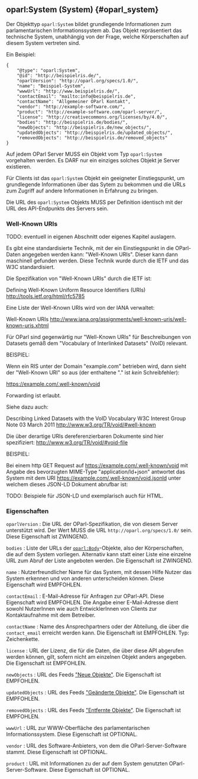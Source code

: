 oparl:System (System)   {#oparl_system}
--------------------

Der Objekttyp `oparl:System` bildet grundlegende Informationen zum
parlamentarischen Informationssystem ab. Das Objekt repräsentiert
das technische System, unabhängig von der Frage, welche Körperschaften
auf diesem System vertreten sind.

Ein Beispiel:

~~~~~  {#system_ex1 .json}
{
    "@type": "oparl:System",
    "@id": "http://beispielris.de/",
    "oparlVersion": "http://oparl.org/specs/1.0/",
    "name": "Beispiel-System",
    "wwwUrl": "http://www.beispielris.de/",
    "contactEmail": "mailto:info@beispielris.de",
    "contactName": "Allgemeiner OParl Kontakt",
    "vendor": "http://example-software.com/",
    "product": "http://example-software.com/oparl-server/",
    "license": "http://creativecommons.org/licenses/by/4.0/",
    "bodies": "http://beispielris.de/bodies/",
    "newObjects": "http://beispielris.de/new_objects/",
    "updatedObjects": "http://beispielris.de/updated_objects/",
    "removedObjects": "http://beispielris.de/removed_objects"
}
~~~~~

Auf jedem OParl Server MUSS ein Objekt vom Typ `oparl:System` vorgehalten
werden. Es DARF nur ein einziges solches Objekt je Server existieren.

Für Clients ist das `oparl:System` Objekt ein geeigneter Einstiegspunkt,
um grundlegende Informationen über das Sytem zu bekommen und die URLs
zum Zugriff auf andere Informationen in Erfahrung zu bringen.

Die URL des `oparl:System` Objekts MUSS per Definition identisch mit
der URL des API-Endpunkts des Servers sein.

### Well-Known URIs

TODO: eventuell in eigenen Abschnitt oder eigenes Kapitel auslagern.

Es gibt eine standardisierte Technik, mit der ein Einstiegspunkt in die OParl-Daten angegeben werden kann: "Well-Known URIs". Dieser kann dann maschinell gefunden werden. Diese Technik wurde durch die IETF und das W3C standardisiert.

Die Spezifikation von "Well-Known URIs" durch die IETF ist:

Defining Well-Known Uniform Resource Identifiers (URIs)
http://tools.ietf.org/html/rfc5785

Eine Liste der Well-Known URIs wird von der IANA verwaltet:

Well-Known URIs
http://www.iana.org/assignments/well-known-uris/well-known-uris.xhtml

Für OParl sind gegenwärtig nur "Well-Known URIs" für Beschreibungen von Datasets gemäß dem "Vocabulary of Interlinked Datasets" (VoID) relevant.

BEISPIEL:

Wenn ein RIS unter der Domain "example.com" betrieben wird, dann sieht der "Well-Known URI" so aus (der enthaltene "." ist _kein_ Schreibfehler):

https://example.com/.well-known/void

Forwarding ist erlaubt.

Siehe dazu auch:

Describing Linked Datasets with the VoID Vocabulary
W3C Interest Group Note 03 March 2011
http://www.w3.org/TR/void/#well-known

Die über derartige URIs dereferenzierbaren Dokumente sind hier spezifiziert:
http://www.w3.org/TR/void/#void-file

BEISPIEL:

Bei einem http GET Request auf https://example.com/.well-known/void mit Angabe des bevorzugten MIME-Type "application/ld+json" antwortet das System mit dem URI https://example.com/.well-known/void.jsonld unter welchem dieses JSON-LD Dokument abrufbar ist:

TODO: Beispiele für JSON-LD und exemplarisch auch für HTML.

### Eigenschaften

`oparlVersion`
:   Die URL der OParl-Spezifikation, die von diesem Server unterstützt 
    wird. Der Wert MUSS die URL `http://oparl.org/specs/1.0/` sein.
    Diese Eigenschaft ist ZWINGEND.

`bodies`
:   Liste der URLs der [`oparl:Body`](#oparl_body)-Objekte, also der 
    Körperschaften, die auf dem System vorliegen. Alternativ kann statt 
    einer Liste eine einzelne URL zum Abruf der Liste angeboten werden. 
    Die Eigenschaft ist ZWINGEND.

`name`
:   Nutzerfreundlicher Name für das System, mit dessen Hilfe Nutzer das
    System erkennen und von anderen unterscheiden können. Diese Eigenschaft
    wird EMPFOHLEN.

`contactEmail`
:   E-Mail-Adresse für Anfragen zur OParl-API. Diese Eigenschaft wird 
    EMPFOHLEN. Die Angabe einer E-Mail-Adresse dient sowohl NutzerInnen
    wie auch EntwicklerInnen von Clients zur Kontaktaufnahme mit dem
    Betreiber. 

`contactName`
:   Name des Ansprechpartners oder der Abteilung, die über die `contact_email`
    erreicht werden kann. Die Eigenschaft ist EMPFOHLEN. Typ: Zeichenkette.

`license`
:   URL der Lizenz, die für die Daten, die über diese API abgerufen werden
    können, gilt, sofern nicht am einzelnen Objekt anders angegeben.
    Die Eigenschaft ist EMPFOHLEN.

`newObjects`
:   URL des Feeds ["Neue Objekte"](#feed_neue_objekte). Die Eigenschaft ist 
    EMPFOHLEN.

`updatedObjects`
:   URL des Feeds ["Geänderte Objekte"](#feed_geaenderte_objekte). Die 
    Eigenschaft ist EMPFOHLEN.

`removedObjects`
:   URL des Feeds ["Entfernte Objekte"](#feed_entfernte_objekte). Die 
    Eigenschaft ist EMPFOHLEN.

`wwwUrl`
:   URL zur WWW-Oberfläche des parlamentarischen Informationssystem.
    Diese Eigenschaft ist OPTIONAL.

`vendor`
:   URL des Software-Anbieters, von dem die OParl-Server-Software stammt.
    Diese Eigenschaft ist OPTIONAL.

`product`
:   URL mit Informationen zu der auf dem System genutzten OParl-Server-Software.
    Diese Eigenschaft ist OPTIONAL.
